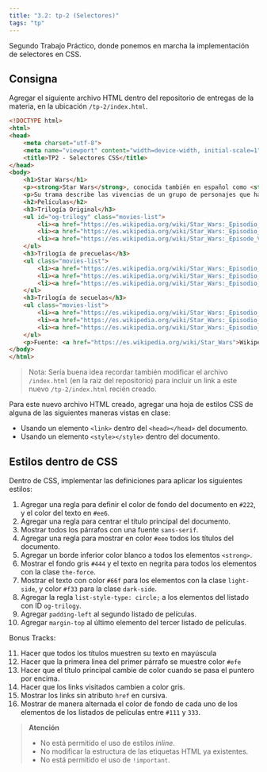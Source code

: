```yaml
---
title: "3.2: tp-2 (Selectores)"
tags: "tp"
---
```


Segundo Trabajo Práctico, donde ponemos en marcha la implementación de selectores en CSS.

## Consigna

Agregar el siguiente archivo HTML dentro del repositorio de entregas de la materia, en la ubicación `/tp-2/index.html`.

```html
<!DOCTYPE html>
<html>
<head>
    <meta charset="utf-8">
    <meta name="viewport" content="width=device-width, initial-scale=1">
    <title>TP2 - Selectores CSS</title>
</head>
<body>
    <h1>Star Wars</h1>
    <p><strong>Star Wars</strong>, conocida también en español como <strong>La guerra de las galaxias</strong>, es una franquicia compuesta primordialmente de una serie de películas concebidas por el cineasta estadounidense George Lucas en la década de 1970, y producidas y distribuidas por <a>The Walt Disney Company</a> a partir de 2012.</p>
    <p>Su trama describe las vivencias de un grupo de personajes que habitan en una galaxia ficticia e interactúan con elementos como <span class="the-force">«la Fuerza»</span>, un campo de energía metafísico y omnipresente que posee un <span class="the-force light-side">«lado luminoso»</span> impulsado por la sabiduría, la nobleza y la justicia y utilizado por los Jedi, y un <span class="the-force dark-side">«lado oscuro»</span> usado por los Sith y provocado por la ira, el miedo y el odio.</p>
    <h2>Películas</h2>
    <h3>Trilogía Original</h3>
    <ul id="og-trilogy" class="movies-list">
        <li><a href="https://es.wikipedia.org/wiki/Star_Wars:_Episodio_IV_-_Una_nueva_esperanza">Star Wars: Episodio IV - Una nueva esperanza</a></li>
        <li><a href="https://es.wikipedia.org/wiki/Star_Wars:_Episodio_V_-_El_Imperio_contraataca">Star Wars: Episodio V - El Imperio contraataca</a></li>
        <li><a href="https://es.wikipedia.org/wiki/Star_Wars:_Episode_VI_-_Return_of_the_Jedi">Star Wars: Episode VI - El retorno del Jedi</a></li>
    </ul>
    <h3>Trilogía de precuelas</h3>
    <ul class="movies-list">
        <li><a href="https://es.wikipedia.org/wiki/Star_Wars:_Episodio_I_-_La_amenaza_fantasma">Star Wars: Episodio I - La amenaza fantasma</a></li>
        <li><a href="https://es.wikipedia.org/wiki/Star_Wars:_Episodio_II_-_El_ataque_de_los_clones">Star Wars: Episodio II - El ataque de los clones</a></li>
        <li><a href="https://es.wikipedia.org/wiki/Star_Wars:_Episodio_III_-_La_venganza_de_los_Sith">Star Wars: Episodio III - La venganza de los Sith</a></li>
    </ul>
    <h3>Trilogía de secuelas</h3>
    <ul class="movies-list">
        <li><a href="https://es.wikipedia.org/wiki/Star_Wars:_Episodio_VII_-_El_despertar_de_la_Fuerza">Star Wars: Episodio VII - El despertar de la Fuerza</a></li>
        <li><a href="https://es.wikipedia.org/wiki/Star_Wars:_Episodio_VIII_-_Los_últimos_Jedi">Star Wars: Episodio VIII - Los últimos Jedi</a></li>
        <li><a href="https://es.wikipedia.org/wiki/Star_Wars:_Episodio_IX_-_El_ascenso_de_Skywalker">Star Wars: Episodio IX - El ascenso de Skywalker</a></li>
    </ul>
    <p>Fuente: <a href="https://es.wikipedia.org/wiki/Star_Wars">Wikipedia</a></p>
</body>
</html>
```

> Nota: Sería buena idea recordar también modificar el archivo `/index.html` (en la raiz del repositorio) para incluir un link a este nuevo `/tp-2/index.html` recién creado.

Para este nuevo archivo HTML creado, agregar una hoja de estilos CSS de alguna de las siguientes maneras vistas en clase:

- Usando un elemento `<link>` dentro del `<head></head>` del documento.
- Usando un elemento `<style></style>` dentro del documento.

## Estilos dentro de CSS

Dentro de CSS, implementar las definiciones para aplicar los siguientes estilos:

1. Agregar una regla para definir el color de fondo del documento en `#222`, y el color del texto en `#ee6`.
2. Agregar una regla para centrar el título principal del documento.
3. Mostrar todos los párrafos con una fuente `sans-serif`.
4. Agregar una regla para mostrar en color `#eee` todos los títulos del documento.
5. Agregar un borde inferior color blanco a todos los elementos `<strong>`.
6. Mostrar el fondo gris `#444` y el texto en negrita para todos los elementos con la clase `the-force`.
7. Mostrar el texto con color `#66f` para los elementos con la clase `light-side`, y color `#f33` para la clase `dark-side`.
8. Agregar la regla `list-style-type: circle;` a los elementos del listado con ID `og-trilogy`.
9. Agregar `padding-left` al segundo listado de películas.
10. Agregar `margin-top` al último elemento del tercer listado de películas.

Bonus Tracks: 

11. Hacer que todos los títulos muestren su texto en mayúscula
12. Hacer que la primera linea del primer párrafo se muestre color `#efe`
13. Hacer que el título principal cambie de color cuando se pasa el puntero por encima.
14. Hacer que los links visitados cambien a color gris.
15. Mostrar los links sin atributo `href` en cursiva.
16. Mostrar de manera alternada el color de fondo de cada uno de los elementos de los listados de películas entre `#111` y `333`.

> **Atención**
> 
> - No está permitido el uso de estilos *inline*.
> - No modificar la estructura de las etiquetas HTML ya existentes.
> - No está permitido el uso de `!important`.